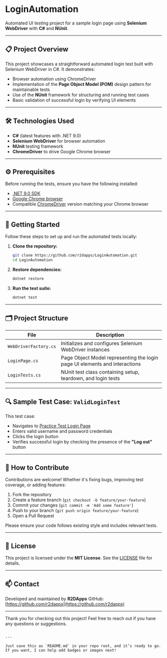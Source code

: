 
# LoginAutomation

Automated UI testing project for a sample login page using **Selenium WebDriver** with **C#** and **NUnit**.

---

## 📋 Project Overview

This project showcases a straightforward automated login test built with Selenium WebDriver in C#. It demonstrates:

- Browser automation using ChromeDriver  
- Implementation of the **Page Object Model (POM)** design pattern for maintainable tests  
- Use of the **NUnit** framework for structuring and running test cases  
- Basic validation of successful login by verifying UI elements  

---

## 🛠️ Technologies Used

- **C#** (latest features with .NET 9.0)  
- **Selenium WebDriver** for browser automation  
- **NUnit** testing framework  
- **ChromeDriver** to drive Google Chrome browser  

---

## ⚙️ Prerequisites

Before running the tests, ensure you have the following installed:

- [.NET 9.0 SDK](https://dotnet.microsoft.com/en-us/download/dotnet/9.0)  
- [Google Chrome browser](https://www.google.com/chrome/)  
- Compatible [ChromeDriver](https://sites.google.com/chromium.org/driver/) version matching your Chrome browser  

---

## 🚀 Getting Started

Follow these steps to set up and run the automated tests locally:

1. **Clone the repository:**

   ```bash
   git clone https://github.com/r2dapps/LoginAutomation.git
   cd LoginAutomation
   ````

2. **Restore dependencies:**

   ```bash
   dotnet restore
   ```

3. **Run the test suite:**

   ```bash
   dotnet test
   ```

---

## 🗂️ Project Structure

| File                  | Description                                                                |
| --------------------- | -------------------------------------------------------------------------- |
| `WebDriverFactory.cs` | Initializes and configures Selenium WebDriver instances                    |
| `LoginPage.cs`        | Page Object Model representing the login page UI elements and interactions |
| `LoginTests.cs`       | NUnit test class containing setup, teardown, and login tests               |

---

## 🔍 Sample Test Case: `ValidLoginTest`

This test case:

* Navigates to [Practice Test Login Page](https://practicetestautomation.com/practice-test-login/)
* Enters valid username and password credentials
* Clicks the login button
* Verifies successful login by checking the presence of the **"Log out"** button

---

## 🤝 How to Contribute

Contributions are welcome! Whether it's fixing bugs, improving test coverage, or adding features:

1. Fork the repository
2. Create a feature branch (`git checkout -b feature/your-feature`)
3. Commit your changes (`git commit -m 'Add some feature'`)
4. Push to your branch (`git push origin feature/your-feature`)
5. Open a Pull Request

Please ensure your code follows existing style and includes relevant tests.

---

## 📄 License

This project is licensed under the **MIT License**. See the [LICENSE](LICENSE) file for details.

---

## 📫 Contact

Developed and maintained by **R2DApps**
GitHub: [https://github.com/r2dapps](https://github.com/r2dapps)

---

Thank you for checking out this project! Feel free to reach out if you have any questions or suggestions.

```

---

Just save this as `README.md` in your repo root, and it’s ready to go. If you want, I can help add badges or images next!
```

